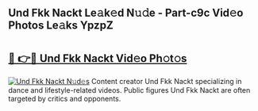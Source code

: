 ## Und Fkk Nackt Le𝚊k𝚎d N𝚞𝚍e - Part-c9c Vid𝚎o Photos Le𝚊ks YpzpZ

# <h2><a href="http://fb2lzhf.evod.top/?m=Und+Fkk+Nackt">🔗 👉🔴 Und Fkk Nackt Vid𝚎o Ph𝚘t𝚘s</a></h2>

[![Und Fkk Nackt N𝚞d𝚎s](https://i.imgur.com/8V9OHl7.gif)](http://fb2lzhf.evod.top/?m=Und+Fkk+Nackt)
Content creator Und Fkk Nackt specializing in dance and lifestyle-related videos. Public figures Und Fkk Nackt are often targeted by critics and opponents. 
